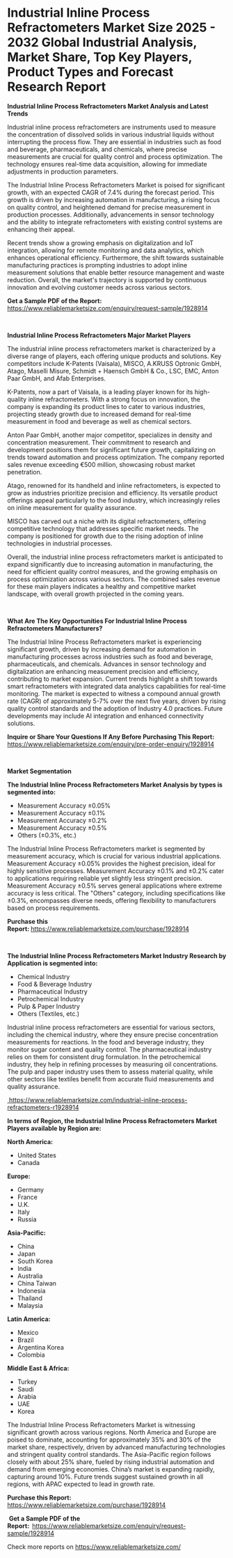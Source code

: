 <p><h1>Industrial Inline Process Refractometers Market Size 2025 - 2032 Global Industrial Analysis, Market Share, Top Key Players, Product Types and Forecast Research Report</h1></p><p><strong>Industrial Inline Process Refractometers Market Analysis and Latest Trends</strong></p>
<p><p>Industrial inline process refractometers are instruments used to measure the concentration of dissolved solids in various industrial liquids without interrupting the process flow. They are essential in industries such as food and beverage, pharmaceuticals, and chemicals, where precise measurements are crucial for quality control and process optimization. The technology ensures real-time data acquisition, allowing for immediate adjustments in production parameters.</p><p>The Industrial Inline Process Refractometers Market is poised for significant growth, with an expected CAGR of 7.4% during the forecast period. This growth is driven by increasing automation in manufacturing, a rising focus on quality control, and heightened demand for precise measurement in production processes. Additionally, advancements in sensor technology and the ability to integrate refractometers with existing control systems are enhancing their appeal. </p><p>Recent trends show a growing emphasis on digitalization and IoT integration, allowing for remote monitoring and data analytics, which enhances operational efficiency. Furthermore, the shift towards sustainable manufacturing practices is prompting industries to adopt inline measurement solutions that enable better resource management and waste reduction. Overall, the market's trajectory is supported by continuous innovation and evolving customer needs across various sectors.</p></p>
<p><strong>Get a Sample PDF of the Report:&nbsp;</strong> <a href="https://www.reliablemarketsize.com/enquiry/request-sample/1928914?utm_campaign=1103&utm_medium=2&utm_source=Github&utm_content=ia&utm_term=16012025&utm_id=industrial-inline-process-refractometers">https://www.reliablemarketsize.com/enquiry/request-sample/1928914</a></p>
<p>&nbsp;</p>
<p><strong>Industrial Inline Process Refractometers Major Market Players</strong></p>
<p><p>The industrial inline process refractometers market is characterized by a diverse range of players, each offering unique products and solutions. Key competitors include K-Patents (Vaisala), MISCO, A.KRUSS Optronic GmbH, Atago, Maselli Misure, Schmidt + Haensch GmbH & Co., LSC, EMC, Anton Paar GmbH, and Afab Enterprises.</p><p>K-Patents, now a part of Vaisala, is a leading player known for its high-quality inline refractometers. With a strong focus on innovation, the company is expanding its product lines to cater to various industries, projecting steady growth due to increased demand for real-time measurement in food and beverage as well as chemical sectors.</p><p>Anton Paar GmbH, another major competitor, specializes in density and concentration measurement. Their commitment to research and development positions them for significant future growth, capitalizing on trends toward automation and process optimization. The company reported sales revenue exceeding €500 million, showcasing robust market penetration.</p><p>Atago, renowned for its handheld and inline refractometers, is expected to grow as industries prioritize precision and efficiency. Its versatile product offerings appeal particularly to the food industry, which increasingly relies on inline measurement for quality assurance.</p><p>MISCO has carved out a niche with its digital refractometers, offering competitive technology that addresses specific market needs. The company is positioned for growth due to the rising adoption of inline technologies in industrial processes.</p><p>Overall, the industrial inline process refractometers market is anticipated to expand significantly due to increasing automation in manufacturing, the need for efficient quality control measures, and the growing emphasis on process optimization across various sectors. The combined sales revenue for these main players indicates a healthy and competitive market landscape, with overall growth projected in the coming years.</p></p>
<p>&nbsp;</p>
<p><strong>What Are The Key Opportunities For Industrial Inline Process Refractometers Manufacturers?</strong></p>
<p><p>The Industrial Inline Process Refractometers market is experiencing significant growth, driven by increasing demand for automation in manufacturing processes across industries such as food and beverage, pharmaceuticals, and chemicals. Advances in sensor technology and digitalization are enhancing measurement precision and efficiency, contributing to market expansion. Current trends highlight a shift towards smart refractometers with integrated data analytics capabilities for real-time monitoring. The market is expected to witness a compound annual growth rate (CAGR) of approximately 5-7% over the next five years, driven by rising quality control standards and the adoption of Industry 4.0 practices. Future developments may include AI integration and enhanced connectivity solutions.</p></p>
<p><strong>Inquire or Share Your Questions If Any Before Purchasing This Report:</strong> <a href="https://www.reliablemarketsize.com/enquiry/pre-order-enquiry/1928914?utm_campaign=1103&utm_medium=2&utm_source=Github&utm_content=ia&utm_term=16012025&utm_id=industrial-inline-process-refractometers">https://www.reliablemarketsize.com/enquiry/pre-order-enquiry/1928914</a></p>
<p>&nbsp;</p>
<p><strong>Market Segmentation</strong></p>
<p><strong>The Industrial Inline Process Refractometers Market Analysis by types is segmented into:</strong></p>
<p><ul><li>Measurement Accuracy ±0.05%</li><li>Measurement Accuracy ±0.1%</li><li>Measurement Accuracy ±0.2%</li><li>Measurement Accuracy ±0.5%</li><li>Others (±0.3%, etc.)</li></ul></p>
<p><p>The Industrial Inline Process Refractometers market is segmented by measurement accuracy, which is crucial for various industrial applications. Measurement Accuracy ±0.05% provides the highest precision, ideal for highly sensitive processes. Measurement Accuracy ±0.1% and ±0.2% cater to applications requiring reliable yet slightly less stringent precision. Measurement Accuracy ±0.5% serves general applications where extreme accuracy is less critical. The "Others" category, including specifications like ±0.3%, encompasses diverse needs, offering flexibility to manufacturers based on process requirements.</p></p>
<p><strong>Purchase this Report:&nbsp;</strong><a href="https://www.reliablemarketsize.com/purchase/1928914?utm_campaign=1103&utm_medium=2&utm_source=Github&utm_content=ia&utm_term=16012025&utm_id=industrial-inline-process-refractometers">https://www.reliablemarketsize.com/purchase/1928914</a></p>
<p>&nbsp;</p>
<p><strong>The Industrial Inline Process Refractometers Market Industry Research by Application is segmented into:</strong></p>
<p><ul><li>Chemical Industry</li><li>Food & Beverage Industry</li><li>Pharmaceutical Industry</li><li>Petrochemical Industry</li><li>Pulp & Paper Industry</li><li>Others (Textiles, etc.)</li></ul></p>
<p><p>Industrial inline process refractometers are essential for various sectors, including the chemical industry, where they ensure precise concentration measurements for reactions. In the food and beverage industry, they monitor sugar content and quality control. The pharmaceutical industry relies on them for consistent drug formulation. In the petrochemical industry, they help in refining processes by measuring oil concentrations. The pulp and paper industry uses them to assess material quality, while other sectors like textiles benefit from accurate fluid measurements and quality assurance.</p></p>
<p><a href="https://www.reliablemarketsize.com/industrial-inline-process-refractometers-r1928914?utm_campaign=1103&utm_medium=2&utm_source=Github&utm_content=ia&utm_term=16012025&utm_id=industrial-inline-process-refractometers">&nbsp;https://www.reliablemarketsize.com/industrial-inline-process-refractometers-r1928914</a></p>
<p><strong>In terms of Region, the Industrial Inline Process Refractometers Market Players available by Region are:</strong></p>
<p>
    <p> <strong> North America: </strong>
        <ul>
            <li>United States</li>
            <li>Canada</li>
        </ul>
        </p> 
    <p> <strong> Europe: </strong>
        <ul>
            <li>Germany</li>
            <li>France</li>
            <li>U.K.</li>
            <li>Italy</li>
            <li>Russia</li>
        </ul>
        </p> 
    <p> <strong> Asia-Pacific: </strong>
        <ul>
            <li>China</li>
            <li>Japan</li>
            <li>South Korea</li>
            <li>India</li>
            <li>Australia</li>
            <li>China Taiwan</li>
            <li>Indonesia</li>
            <li>Thailand</li>
            <li>Malaysia</li>
        </ul>
        </p> 
    <p> <strong> Latin America: </strong>
        <ul>
            <li>Mexico</li>
            <li>Brazil</li>
            <li>Argentina Korea</li>
            <li>Colombia</li>
        </ul>
        </p> 
    <p> <strong> Middle East & Africa: </strong>
        <ul>
            <li>Turkey</li>
            <li>Saudi</li>
            <li>Arabia</li>
            <li>UAE</li>
            <li>Korea</li>
        </ul>
    </p>
    </p>
<p><p>The Industrial Inline Process Refractometers Market is witnessing significant growth across various regions. North America and Europe are poised to dominate, accounting for approximately 35% and 30% of the market share, respectively, driven by advanced manufacturing technologies and stringent quality control standards. The Asia-Pacific region follows closely with about 25% share, fueled by rising industrial automation and demand from emerging economies. China’s market is expanding rapidly, capturing around 10%. Future trends suggest sustained growth in all regions, with APAC expected to lead in growth rate.</p></p>
<p><strong>Purchase this Report: </strong><a href="https://www.reliablemarketsize.com/purchase/1928914?utm_campaign=1103&utm_medium=2&utm_source=Github&utm_content=ia&utm_term=16012025&utm_id=industrial-inline-process-refractometers">https://www.reliablemarketsize.com/purchase/1928914</a></p>
<p>&nbsp;<strong>Get a Sample PDF of the Report:&nbsp;&nbsp;</strong><a href="https://www.reliablemarketsize.com/enquiry/request-sample/1928914?utm_campaign=1103&utm_medium=2&utm_source=Github&utm_content=ia&utm_term=16012025&utm_id=industrial-inline-process-refractometers">https://www.reliablemarketsize.com/enquiry/request-sample/1928914</a></p>
<p><strong></strong></p>
<p>Check more reports on <a href="https://www.reliablemarketsize.com/?utm_campaign=1103&utm_medium=2&utm_source=Github&utm_content=ia&utm_term=16012025&utm_id=industrial-inline-process-refractometers">https://www.reliablemarketsize.com/</a></p>